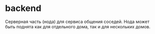 # backend

Серверная часть (нода) для сервиса общения соседей. Нода может быть поднята как для отдельного дома, так и для нескольких домов.
